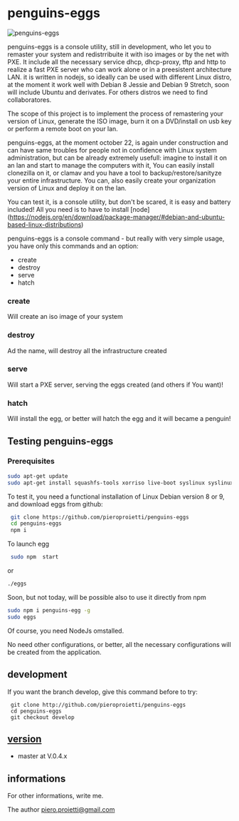 # penguins-eggs

![penguins-eggs](https://github.com/pieroproietti/penguins-eggs/blob/master/src/assets/penguins-eggs.png?raw=true)

penguins-eggs is a console utility, still in development, who let you to remaster your system and redistrribuite it with iso images or by the net with PXE.
It include all the necessary service dhcp, dhcp-proxy, tftp and http to realize a fast PXE server who can work alone or in a preesistent architecture LAN.
it is written in nodejs, so ideally can be used with different Linux distro, at the moment it work well with Debian 8 Jessie and Debian 9 Stretch, soon
will include Ubuntu and derivates. For others distros we need to find collaboratores.

The scope of this project is to implement the process of remastering your version of Linux, generate the ISO image, burn it on a DVD/install on usb key or
perform a remote boot on your lan.

penguins-eggs, at the moment october 22, is again under construction and can have same troubles for people not in confidence with Linux system administration, but can be
already extremely usefull: imagine to install it on an lan and start to manage the computers with it, You can easily install clonezilla on it, or clamav and
you have a tool to backup/restore/sanityze your entire infrastructure. You can, also easily create your organization version of Linux and deploy it on the lan.

You can test it, is a console utility, but don't be scared, it is easy and battery included! All you need is to have to install [node] (https://nodejs.org/en/download/package-manager/#debian-and-ubuntu-based-linux-distributions)

penguins-eggs is a console command - but really with very simple usage, you have only this commands and an option:
* create
* destroy
* serve
* hatch

### create
Will create an iso image of your system

### destroy
Ad the name, will destroy all the infrastructure created

### serve
Will start a PXE server, serving the eggs created (and others if You want)!

### hatch
Will install the egg, or better will hatch the egg and it will became a penguin!


## Testing penguins-eggs
### Prerequisites
``` bash
sudo apt-get update
sudo apt-get install squashfs-tools xorriso live-boot syslinux syslinux-common isolinux pxelinux

```

To test it, you need a functional installation of Linux Debian version 8 or 9, and download eggs from github:
``` bash
 git clone https://github.com/pieroproietti/penguins-eggs
 cd penguins-eggs
 npm i
```
To launch egg

``` bash
 sudo npm  start
```
or
``` bash
./eggs
```

Soon, but not today,  will be possible also to use it directly from npm
``` bash
sudo npm i penguins-egg -g
sudo eggs
```



Of course, you need NodeJs omstalled.

No need other configurations, or better, all the necessary configurations will be created from the application.

## development
If you want the branch develop, give this command before to try:
```
 git clone http://github.com/pieroproietti/penguins-eggs
 cd penguins-eggs
 git checkout develop
```
## [version](src/lib/README.md)
* master at V.0.4.x

## informations
For other informations, write me.

The author
piero.proietti@gmail.com
